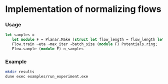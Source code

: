 # Implementation of normalizing flows

### Usage
```ocaml
let samples = 
   let module F = Planar.Make (struct let flow_length = flow_length let dim = dim end) in
   Flow.train ~eta ~max_iter ~batch_size (module F) Potentials.ring;
   Flow.sample (module F) n_samples
```

### Example
```sh
mkdir results
dune exec examples/run_experiment.exe
```
